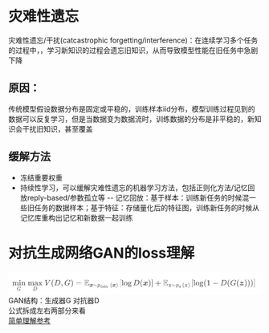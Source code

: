 # 灾难性遗忘
灾难性遗忘/干扰(catcastrophic forgetting/interference)：在连续学习多个任务的过程中，，学习新知识的过程会遗忘旧知识，从而导致模型性能在旧任务中急剧下降
## 原因：
传统模型假设数据分布是固定或平稳的，训练样本iid分布，模型训练过程见到的数据可以反复学习，但是当数据变为数据流时，训练数据的分布是非平稳的，新知识会干扰旧知识，甚至覆盖
## 缓解方法
- 冻结重要权重
- 持续性学习，可以缓解灾难性遗忘的机器学习方法，包括正则化方法/记忆回放reply-based/参数孤立等
-- 记忆回放：基于样本：训练新任务的时候混一些旧任务的数据样本；基于特征：存储量化后的特征图，训练新任务的时候从记忆库重构出记忆和新数据一起训练
# 对抗生成网络GAN的loss理解
![loss公式](https://github.com/adria-yeahmobi/work-learning/blob/main/images/GAN-loss.png)
GAN结构：生成器G 对抗器D  
公式拆成左右两部分来看  
[简单理解参考](https://blog.csdn.net/qq_40714949/article/details/120493934)
